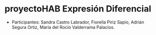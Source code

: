 # proyectoHAB Expresión Diferencial

* Participantes:
Sandra Castro Labrador, 
Fiorella Piriz Sapio, 
Adrián Segura Ortiz, 
María del Rocío Valderrama Palacios.
